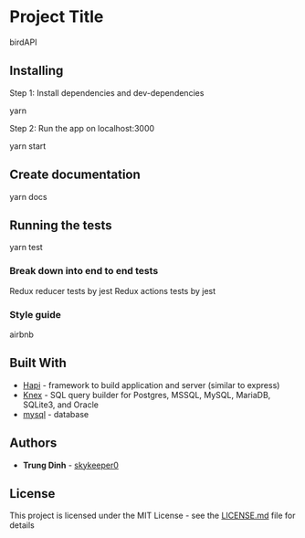 # Project Title

birdAPI

## Installing

Step 1: Install dependencies and dev-dependencies 

  yarn

Step 2: Run the app on localhost:3000

  yarn start

## Create documentation

yarn docs

## Running the tests

yarn test

### Break down into end to end tests

Redux reducer tests by jest
Redux actions tests by jest

### Style guide

airbnb

## Built With

* [Hapi](https://hapijs.com/) - framework to build application and server (similar to express)
* [Knex](http://knexjs.org/) - SQL query builder for Postgres, MSSQL, MySQL, MariaDB, SQLite3, and Oracle
* [mysql](https://www.mysql.com/) - database

## Authors

* **Trung Dinh** - [skykeeper0](https://github.com/skykeeper0)

## License

This project is licensed under the MIT License - see the [LICENSE.md](LICENSE.md) file for details
